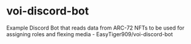 # voi-discord-bot
Example Discord Bot that reads data from ARC-72 NFTs to be used for assigning roles and flexing media - EasyTiger909/voi-discord-bot
